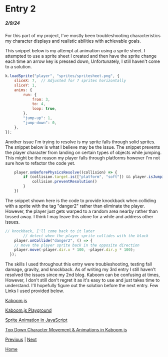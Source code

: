 # Entry 2
##### 2/9/24

For this part of my project, I've mostly been troubleshooting characteristics my character displays and realistic abilities with achievable goals.

This snippet below is my attempt at animation using a sprite sheet. I attempted to use a sprite sheet I created and then have the sprite change each time an arrow key is pressed down, Unfortunately, I still haven't come to a solution.

```javascript
k.loadSprite("player", "sprites/spritesheet.png", {
    sliceX: 7,  // Adjusted for 7 sprites horizontally
    sliceY: 1,
    anims: {
        run: {
            from: 3,
            to: 4,
            loop: true,
        },
        "jump-up": 1,
        "jump-down": 0,
    },
});
```

Another issue I'm trying to resolve is my sprite falls through solid sprites. The snippet below is what I believe may be the issue. The snippet prevents the player character from landing on certain types of objects while jumping. This might be the reason my player falls through platforms however I'm not sure how to refactor the code yet.

``` javascript
	player.onBeforePhysicsResolve((collision) => {
		if (collision.target.is(["platform", "soft"]) && player.isJumping()) {
			collision.preventResolution()
		}
	})
```

The snippet shown here is the code to provide knockback when colliding with a sprite with the tag "danger2" rather than eliminate the player. However, the player just gets warped to a random area nearby rather than tossed away. I think I may leave this alone for a while and address other issues.

```javascript
// knockback, I'll come back to it later
		// detect when the player sprite collides with the block
	player.onCollide("danger2", () => {
	// move the player sprite back in the opposite direction
	player.move(-player.dir.x * 100, -player.dir.y * 100);
  });
```

The skills I used throughout this entry were troubleshooting, testing fall damage, gravity, and knockback. As of writing my 3rd entry I still haven't resolved the issues since my 2nd blog.
Kaboom can be confusing at times, However, I don't still don't regret it as it's easy to use and just takes time to understand. I'll hopefully figure out the solution before the next entry. Few Links I used provided below.

[Kaboom.js](https://kaboomjs.com/)

[Kaboom.js Playground](https://kaboomjs.com/play?example=movement)

[Sprite Animation in JavaScript](https://www.youtube.com/watch?v=CY0HE277IBM)

[Top Down Character Movement & Animations in Kaboom.js](https://www.youtube.com/watch?v=n-q0pKGhxyw)

[Previous](entry02.md) | [Next](entry04.md)

[Home](../README.md)
